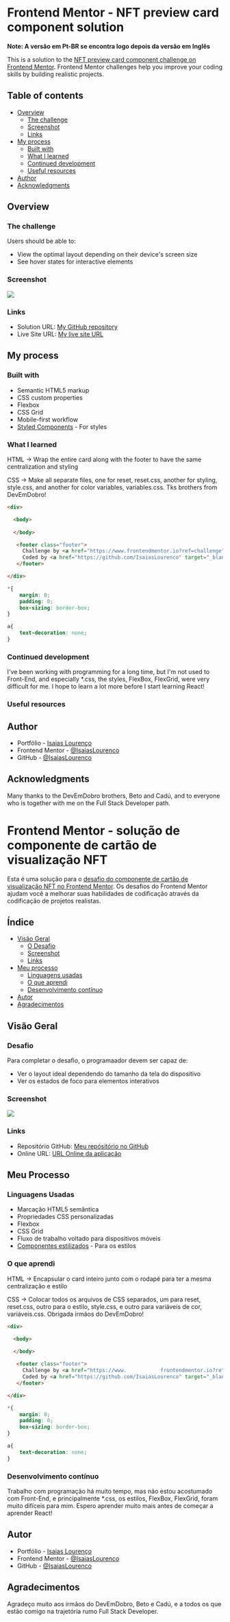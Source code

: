 # Frontend Mentor - NFT preview card component solution

**Note: A versão em Pt-BR se encontra logo depois da versão em Inglês**

This is a solution to the [NFT preview card component challenge on Frontend Mentor](https://www.frontendmentor.io/challenges/nft-preview-card-component-SbdUL_w0U). Frontend Mentor challenges help you improve your coding skills by building realistic projects. 

## Table of contents

- [Overview](#overview)
  - [The challenge](#the-challenge)
  - [Screenshot](#screenshot)
  - [Links](#links)
- [My process](#my-process)
  - [Built with](#built-with)
  - [What I learned](#what-i-learned)
  - [Continued development](#continued-development)
  - [Useful resources](#useful-resources)
- [Author](#author)
- [Acknowledgments](#acknowledgments)

## Overview

### The challenge

Users should be able to:

- View the optimal layout depending on their device's screen size
- See hover states for interactive elements

### Screenshot

![](./src/images/nftCSS.gif)

### Links

- Solution URL: [My GitHub repository](https://github.com/IsaiasLourenco/nft-card)
- Live Site URL: [My live site URL](https://isaiaslourenco.github.io/nft-card/)

## My process

### Built with

- Semantic HTML5 markup
- CSS custom properties
- Flexbox
- CSS Grid
- Mobile-first workflow
- [Styled Components](https://styled-components.com/) - For styles

### What I learned

HTML → Wrap the entire card along with the footer to have the same centralization and styling

CSS → 
Make all separate files, one for reset, reset.css, another for styling, style.css, and another for color variables, variables.css. Tks brothers from DevEmDobro!

```html 
<div>

  <body>
   
  </body> 

   <footer class="footer">
     Challenge by <a href="https://www.frontendmentor.io?ref=challenge" target="_blank">Frontend Mentor</a>.
     Coded by <a href="https://github.com/IsaiasLourenco" target="_blank">Isaias Lourenço</a>.
   </footer>

</div>
```
```css
*{
    margin: 0;
    padding: 0;
    box-sizing: border-box;
}

a{
    text-decoration: none;
}
```

### Continued development

I've been working with programming for a long time, but I'm not used to Front-End, and especially *.css, the styles, FlexBox, FlexGrid, were very difficult for me. I hope to learn a lot more before I start learning React!
### Useful resources

## Author

- Portfólio - [Isaias Lourenço](https://isaiaslourenco.github.io/portfolio/)
- Frontend Mentor - [@IsaiasLourenco](https://www.frontendmentor.io/profile/IsaiasLourenco)
- GitHub - [@IsaiasLourenco](https://github.com/IsaiasLourenco)

## Acknowledgments

Many thanks to the DevEmDobro brothers, Beto and Cadú, and to everyone who is together with me on the Full Stack Developer path.

# Frontend Mentor - solução de componente de cartão de visualização NFT

Esta é uma solução para o [desafio do componente de cartão de visualização NFT no Frontend Mentor](https://www.frontendmentor.io/challenges/nft-preview-card-component-SbdUL_w0U). Os desafios do Frontend Mentor ajudam você a melhorar suas habilidades de codificação através da codificação de projetos realistas.

## Índice

- [Visão Geral](#Visão-Geral)
  - [O Desafio](#Desafio)
  - [Screenshot](#screenshot)
  - [Links](#links)
- [Meu processo](#Meu-Processo)
  - [Linguagens usadas](#Linguagens-usadas)
  - [O que aprendi](#O-que-aprendi)
  - [Desenvolvimento contínuo](#Desenvolvimento-contínuo)
- [Autor](#autor)
- [Agradecimentos](#agradecimentos)

## Visão Geral

### Desafio

Para completar o desafio, o programaador devem ser capaz de:

- Ver o layout ideal dependendo do tamanho da tela do dispositivo
- Ver os estados de foco para elementos interativos

### Screenshot

![](./src/images/nftCSS.gif)

### Links

- Repositório GitHub: [Meu repósitório no GitHub](https://github.com/IsaiasLourenco/nft-card)
- Online URL: [URL Online da aplicação](https://isaiaslourenco.github.io/nft-card/)

## Meu Processo

### Linguagens Usadas

- Marcação HTML5 semântica
- Propriedades CSS personalizadas
- Flexbox
- CSS Grid
- Fluxo de trabalho voltado para dispositivos móveis
- [Componentes estilizados](https://styled-components.com/) - Para os estilos

### O que aprendi

HTML → Encapsular o card inteiro junto com o rodapé para ter a mesma centralização e estilo

CSS → Colocar todos os arquivos de CSS separados, um para reset, reset.css, outro para o estilo, style.css, e outro para variáveis ​​de cor, variáveis.css. Obrigada irmãos do DevEmDobro!

```html 
<div>

  <body>
   
  </body> 

   <footer class="footer">
     Challenge by <a href="https://www.           frontendmentor.io?ref=challenge" target="_blank">Frontend Mentor</a>.
     Coded by <a href="https://github.com/IsaiasLourenco" target="_blank">Isaias Lourenço</a>.
   </footer>

</div>
```
```css
*{
    margin: 0;
    padding: 0;
    box-sizing: border-box;
}

a{
    text-decoration: none;
}
```

### Desenvolvimento contínuo

Trabalho com programação há muito tempo, mas não estou acostumado com Front-End, e principalmente *.css, os estilos, FlexBox, FlexGrid, foram muito difíceis para mim. Espero aprender muito mais antes de começar a aprender React!

## Autor

- Portfólio - [Isaias Lourenço](https://isaiaslourenco.github.io/portfolio/)
- Frontend Mentor - [@IsaiasLourenco](https://www.frontendmentor.io/profile/IsaiasLourenco)
- GitHub - [@IsaiasLourenco](https://github.com/IsaiasLourenco)

## Agradecimentos

Agradeço muito aos irmãos do DevEmDobro, Beto e Cadú, e a todos os que estão comigo na trajetória rumo Full Stack Developer.